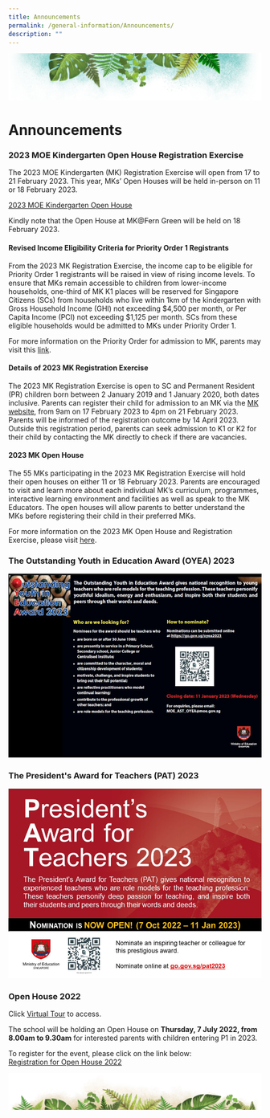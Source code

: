 ```yaml
---
title: Announcements
permalink: /general-information/Announcements/
description: ""
---
```

![](/images/Banner.png)


# Announcements


### 2023 MOE Kindergarten Open House Registration Exercise

The 2023 MOE Kindergarten (MK) Registration Exercise will open from 17 to 21 February 2023. This year, MKs’ Open Houses will be held in-person on 11 or 18 February 2023.

[2023 MOE Kindergarten Open House](https://www.moe.gov.sg/preschool/moe-kindergarten/2023-open-house#:~:text=The%20MOE%20Kindergarten%20Open%20House,Sign%20Up%20Now)

Kindly note that the Open House at MK@Fern Green will be held on 18 February 2023.

#### Revised Income Eligibility Criteria for Priority Order 1 Registrants

From the 2023 MK Registration Exercise, the income cap to be eligible for Priority Order 1 registrants will be raised in view of rising income levels. To ensure that MKs remain accessible to children from lower-income households, one-third of MK K1 places will be reserved for Singapore Citizens (SCs) from households who live within 1km of the kindergarten with Gross Household Income (GHI) not exceeding $4,500 per month, or Per Capita Income (PCI) not exceeding $1,125 per month. SCs from these eligible households would be admitted to MKs under Priority Order 1.

For more information on the Priority Order for admission to MK, parents may visit this [link](https://www.moe.gov.sg/preschool/moe-kindergarten/register/priority-admission).

#### Details of 2023 MK Registration Exercise

The 2023 MK Registration Exercise is open to SC and Permanent Resident (PR) children born between 2 January 2019 and 1 January 2020, both dates inclusive. Parents can register their child for admission to an MK via the [MK website](www.moe.gov.sg/mk), from 9am on 17 February 2023 to 4pm on 21 February 2023. Parents will be informed of the registration outcome by 14 April 2023. Outside this registration period, parents can seek admission to K1 or K2 for their child by contacting the MK directly to check if there are vacancies.

#### 2023 MK Open House

The 55 MKs participating in the 2023 MK Registration Exercise will hold their open houses on either 11 or 18 February 2023. Parents are encouraged to visit and learn more about each individual MK’s curriculum, programmes, interactive learning environment and facilities as well as speak to the MK Educators. The open houses will allow parents to better understand the MKs before registering their child in their preferred MKs.

For more information on the 2023 MK Open House and Registration Exercise, please visit [here](https://www.moe.gov.sg/preschool/moe-kindergarten).


### The Outstanding Youth in Education Award (OYEA) 2023

![](/images/OYEA%202023%20School%20Broadcast%20JPEG.jpg)


### The President's Award for Teachers (PAT) 2023

![](/images/PAT%202023%20School%20Broadcast%20JPEG.jpg)


### Open House 2022


Click [Virtual Tour](https://www.thinglink.com/card/1309157252489281538) to access.  
  
The school will be holding an Open House on <b>Thursday, 7 July 2022, from 8.00am to 9.30am</b> for interested parents with children entering P1 in 2023.   
  
To register for the event, please click on the link below:  
[Registration for Open House 2022](https://form.gov.sg/62afc59ab1647d001720228d)

![](/images/bg-bottom.png)